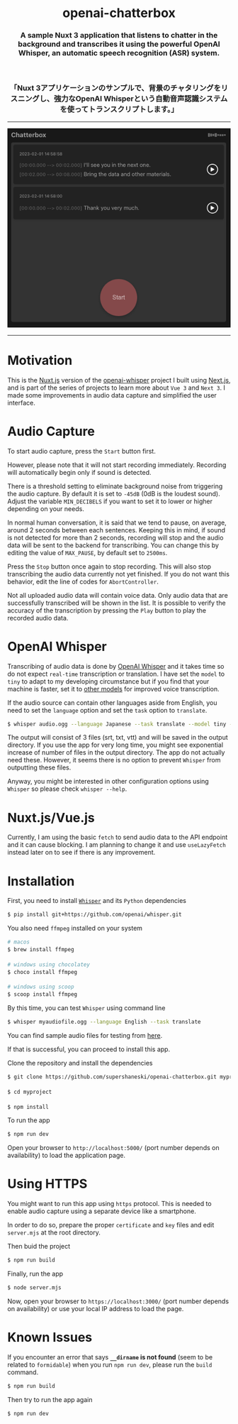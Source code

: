 <h1 align="center">openai-chatterbox</h1>
<h3 align="center">
A sample Nuxt 3 application that listens to chatter in the background and transcribes it using the powerful OpenAI Whisper, an automatic speech recognition (ASR) system.
</h3>
<br />
<h3 align="center">
「Nuxt 3アプリケーションのサンプルで、背景のチャタリングをリスニングし、強力なOpenAI Whisperという自動音声認識システムを使ってトランスクリプトします。」
</h3>

---

<p align="center">
  <img alt="App" src="docs/screenshot.png">
</p>

---

# Motivation

This is the [Nuxt.js](https://nuxt.com/docs/getting-started/introduction) version of the [openai-whisper](https://github.com/supershaneski/openai-whisper) project I built using [Next.js](https://nextjs.org/docs/getting-started), and is part of the series of projects to learn more about `Vue 3` and `Next 3`. I made some improvements in audio data capture and simplified the user interface.


# Audio Capture

To start audio capture, press the `Start` button first.

However, please note that it will not start recording immediately.
Recording will automatically begin only if sound is detected.

There is a threshold setting to eliminate background noise from triggering the audio capture. 
By default it is set to `-45dB` (0dB is the loudest sound). 
Adjust the variable `MIN_DECIBELS` if you want to set it to lower or higher depending on your needs.

In normal human conversation, it is said that we tend to pause, on average, around 2 seconds between each sentences. Keeping this in mind, if sound is not detected for more than 2 seconds, recording will stop and the audio data will be sent to the backend for transcribing.
You can change this by editing the value of `MAX_PAUSE`, by default set to `2500ms`.

Press the `Stop` button once again to stop recording.
This will also stop transcribing the audio data currently not yet finished.
If you do not want this behavior, edit the line of codes for `AbortController`.

Not all uploaded audio data will contain voice data.
Only audio data that are successfully transcribed will be shown in the list.
It is possible to verify the accuracy of the transcription by pressing the `Play` button to play the recorded audio data.


# OpenAI Whisper

Transcribing of audio data is done by [OpenAI Whisper](https://github.com/openai/whisper) and it takes time so do not expect `real-time` transcription or translation.
I have set the `model` to `tiny` to adapt to my developing circumstance but if you find that your machine is faster, set it to [other models](https://github.com/openai/whisper#available-models-and-languages) for improved voice transcription.

If the audio source can contain other languages aside from English, you need to set the `language` option and set the `task` option to `translate`.

```sh
$ whisper audio.ogg --language Japanese --task translate --model tiny --output_dir './public/upload'
```

The output will consist of 3 files (srt, txt, vtt) and will be saved in the output directory.
If you use the app for very long time, you might see exponential increase of number of files in the output directory.
The app do not actually need these. However, it seems there is no option to prevent `Whisper` from outputting these files.

Anyway, you might be interested in other configuration options using `Whisper` so please check `whisper --help`.


# Nuxt.js/Vue.js

Currently, I am using the basic `fetch` to send audio data to the API endpoint and it can cause blocking. I am planning to change it and use `useLazyFetch` instead later on to see if there is any improvement.


# Installation

First, you need to install [`Whisper`](https://github.com/openai/whisper) and its `Python` dependencies

```sh
$ pip install git+https://github.com/openai/whisper.git
```

You also need `ffmpeg` installed on your system

```sh
# macos
$ brew install ffmpeg

# windows using chocolatey
$ choco install ffmpeg

# windows using scoop
$ scoop install ffmpeg
```

By this time, you can test `Whisper` using command line

```sh
$ whisper myaudiofile.ogg --language English --task translate
```

You can find sample audio files for testing from [here](https://commons.wikimedia.org/wiki/Category:Audio_files_of_speeches).

If that is successful, you can proceed to install this app.

Clone the repository and install the dependencies

```sh
$ git clone https://github.com/supershaneski/openai-chatterbox.git myproject

$ cd myproject

$ npm install
```

To run the app

```sh
$ npm run dev
```

Open your browser to `http://localhost:5000/` (port number depends on availability) to load the application page.


# Using HTTPS

You might want to run this app using `https` protocol.
This is needed to enable audio capture using a separate device like a smartphone.

In order to do so, prepare the proper `certificate` and `key` files and edit `server.mjs` at the root directory.

Then buid the project

```sh
$ npm run build
```

Finally, run the app

```sh
$ node server.mjs
```

Now, open your browser to `https://localhost:3000/` (port number depends on availability) or use your local IP address to load the page.


# Known Issues

If you encounter an error that says **`__dirname` is not found** (seem to be related to `formidable`) when you run `npm run dev`, please run the `build` command.

```sh
$ npm run build
```

Then try to run the app again

```sh
$ npm run dev
```

